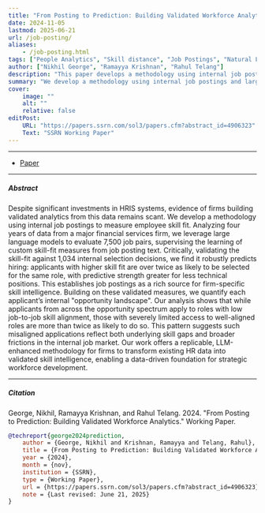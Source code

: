 ```yaml
---
title: "From Posting to Prediction: Building Validated Workforce Analytics"
date: 2024-11-05
lastmod: 2025-06-21
url: /job-posting/
aliases:
    - /job-posting.html
tags: ["People Analytics", "Skill distance", "Job Postings", "Natural Language Processing", "Text Analysis", "Workforce Analytics", "LLM-Guided Representation Learning", "Internal Labor Markets", "Skill-Fit Measurement", "Supervised Contrastive Learning", "Employee Mobility", "Computational Social Science"]
author: ["Nikhil George", "Ramayya Krishnan", "Rahul Telang"]
description: "This paper develops a methodology using internal job postings and large language models to measure and validate employee skill fit, demonstrating its predictive power in hiring decisions."
summary: "We develop a methodology using internal job postings and large language models to measure employee skill fit. Critically, validating the skill-fit against 1,034 internal selection decisions, we find it robustly predicts hiring: applicants with higher skill fit are over twice as likely to be selected for the same role."
cover:
    image: ""
    alt: ""
    relative: false
editPost:
    URL: "https://papers.ssrn.com/sol3/papers.cfm?abstract_id=4906323"
    Text: "SSRN Working Paper"
---
```

---
+ [Paper](https://papers.ssrn.com/sol3/papers.cfm?abstract_id=4906323)
---
##### Abstract
Despite significant investments in HRIS systems, evidence of firms building validated analytics from this data remains scant. We develop a methodology using internal job postings to measure employee skill fit. Analyzing four years of data from a major financial services firm, we leverage large language models to evaluate 7,500 job pairs, supervising the learning of custom skill-fit measures from job posting text. Critically, validating the skill-fit against 1,034 internal selection decisions, we find it robustly predicts hiring: applicants with higher skill fit are over twice as likely to be selected for the same role, with predictive strength greater for less technical positions. This establishes job postings as a rich source for firm-specific skill intelligence. Building on these validated measures, we quantify each applicant’s internal "opportunity landscape". Our analysis shows that while applicants from across the opportunity spectrum apply to roles with low job-to-job skill alignment, those with severely limited access to well-aligned roles are more than twice as likely to do so. This pattern suggests such misaligned applications reflect both underlying skill gaps and broader frictions in the internal job market. Our work offers a replicable, LLM-enhanced methodology for firms to transform existing HR data into validated skill intelligence, enabling a data-driven foundation for strategic workforce development.

---
##### Citation
George, Nikhil, Ramayya Krishnan, and Rahul Telang. 2024. "From Posting to Prediction: Building Validated Workforce Analytics." Working Paper.

```bibtex
@techreport{george2024prediction,
    author = {George, Nikhil and Krishnan, Ramayya and Telang, Rahul},
    title = {From Posting to Prediction: Building Validated Workforce Analytics},
    year = {2024},
    month = {nov},
    institution = {SSRN},
    type = {Working Paper},
    url = {https://papers.ssrn.com/sol3/papers.cfm?abstract_id=4906323},
    note = {Last revised: June 21, 2025}
} 